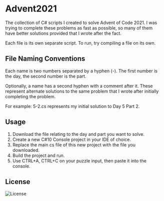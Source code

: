 # Advent2021

The collection of C# scripts I created to solve Advent of Code 2021.
I was trying to complete these problems as fast as possible, so many of them have better solutions provided that I wrote after the fact.

Each file is its own separate script. To run, try compiling a file on its own.

## File Naming Conventions

Each name is two numbers separated by a hyphen (-).
The first number is the day, the second number is the part.

Optionally, a name has a second hyphen with a comment after it.
These represent alternate solutions to the same problem that I wrote after initially completing the problem.

For example: 5-2.cs represents my initial solution to Day 5 Part 2.

## Usage

1. Download the file relating to the day and part you want to solve.
2. Create a new C#10 Console project in your IDE of choice.
3. Replace the main cs file of this new project with the file you downloaded.
4. Build the project and run.
5. Use CTRL+A, CTRL+C on your puzzle input, then paste it into the console.

## License

![License](https://img.shields.io/github/license/winggar/Advent2021?style=for-the-badge)
